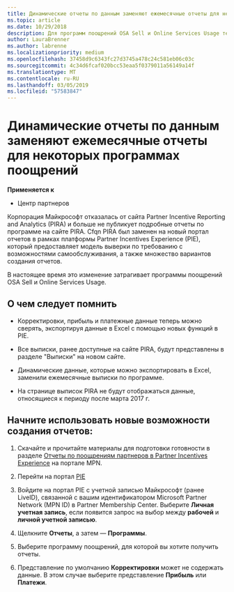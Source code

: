 ```yaml
---
title: Динамические отчеты по данным заменяют ежемесячные отчеты для некоторых программах поощрений | Центр партнеров
ms.topic: article
ms.date: 10/29/2018
description: Для программ поощрений OSA Sell и Online Services Usage теперь доступны динамические отчеты.
author: LauraBrenner
ms.author: labrenne
ms.localizationpriority: medium
ms.openlocfilehash: 37458d9c6343fc27d3745a478c24c581eb06c03c
ms.sourcegitcommit: 4c34d6fcaf020bcc53eaa5f0379011a56149a14f
ms.translationtype: MT
ms.contentlocale: ru-RU
ms.lasthandoff: 03/05/2019
ms.locfileid: "57583847"
---
```

# <a name="live-data-reporting-replaces-monthly-reporting-for-some-incentives-programs"></a>Динамические отчеты по данным заменяют ежемесячные отчеты для некоторых программах поощрений

**Применяется к**

-  Центр партнеров

Корпорация Майкрософт отказалась от сайта Partner Incentive Reporting and Analytics (PIRA) и больше не публикует подробные отчеты по программе на сайте PIRA. Cfqn PIRA был заменен на новый портал отчетов в рамках платформы Partner Incentives Experience (PIE), который предоставляет модель выверки по требованию с возможностями самообслуживания, а также множество вариантов создания отчетов. 

В настоящее время это изменение затрагивает программы поощрений OSA Sell и Online Services Usage.

## <a name="things-to-remember"></a>О чем следует помнить 

- Корректировки, прибыль и платежные данные теперь можно сверять, экспортируя данные в Excel с помощью новых функций в PIE.

- Все выписки, ранее доступные на сайте PIRA, будут представлены в разделе "Выписки" на новом сайте. 

- Динамические данные, которые можно экспортировать в Excel, заменили ежемесячные выписки по программе.

- На странице выписок PIRA не будут отображаться данные, относящиеся к периоду после марта 2017 г.
 
## <a name="start-using-the-new-reporting-functionality"></a>Начните использовать новые возможности создания отчетов: 

1. Скачайте и прочитайте материалы для подготовки готовности в разделе [Отчеты по поощрениям партнеров в Partner Incentives Experience](https://aka.ms/osareadiness ) на портале MPN.

2. Перейти на портал [PIE](https://partnerincentives.microsoft.com/)

3. Войдите на портал PIE с учетной записью Майкрософт (ранее LiveID), связанной с вашим идентификатором Microsoft Partner Network (MPN ID) в Partner Membership Center. Выберите **Личная учетная запись**, если появится запрос на выбор между **рабочей** и **личной учетной записью**.

4. Щелкните **Отчеты**, а затем — **Программы**. 

5. Выберите программу поощрений, для которой вы хотите получить отчеты. 

6. Представление по умолчанию **Корректировки** может не содержать данные.  В этом случае выберите представление **Прибыль** или **Платежи**.


 

 



